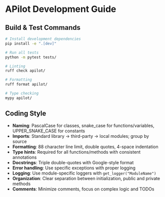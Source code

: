 # APilot Development Guide

## Build & Test Commands
```bash
# Install development dependencies
pip install -e ".[dev]"

# Run all tests
python -m pytest tests/

# Linting
ruff check apilot/

# Formatting
ruff format apilot/

# Type checking
mypy apilot/
```

## Coding Style
- **Naming**: PascalCase for classes, snake_case for functions/variables, UPPER_SNAKE_CASE for constants
- **Imports**: Standard library → third-party → local modules; group by source
- **Formatting**: 88 character line limit, double quotes, 4-space indentation
- **Type hints**: Required for all functions/methods with consistent annotations
- **Docstrings**: Triple double-quotes with Google-style format
- **Error handling**: Use specific exceptions with proper logging
- **Logging**: Use module-specific loggers with `get_logger("ModuleName")`
- **Organization**: Clear separation between initialization, public and private methods
- **Comments**: Minimize comments, focus on complex logic and TODOs

